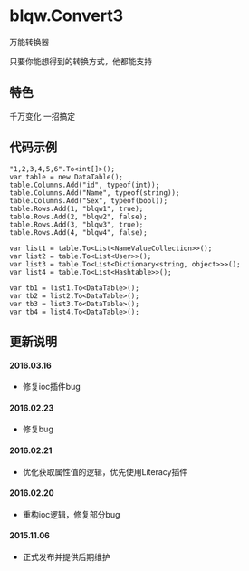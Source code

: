 # blqw.Convert3
万能转换器

只要你能想得到的转换方式，他都能支持

## 特色  
千万变化 一招搞定

## 代码示例
```
"1,2,3,4,5,6".To<int[]>();
var table = new DataTable();
table.Columns.Add("id", typeof(int));
table.Columns.Add("Name", typeof(string));
table.Columns.Add("Sex", typeof(bool));
table.Rows.Add(1, "blqw1", true);
table.Rows.Add(2, "blqw2", false);
table.Rows.Add(3, "blqw3", true);
table.Rows.Add(4, "blqw4", false);

var list1 = table.To<List<NameValueCollection>>();
var list2 = table.To<List<User>>();
var list3 = table.To<List<Dictionary<string, object>>>();
var list4 = table.To<List<Hashtable>>();

var tb1 = list1.To<DataTable>();
var tb2 = list2.To<DataTable>();
var tb3 = list3.To<DataTable>();
var tb4 = list4.To<DataTable>();
```

## 更新说明  
#### 2016.03.16
* 修复ioc插件bug
#### 2016.02.23  
* 修复bug  

#### 2016.02.21  
* 优化获取属性值的逻辑，优先使用Literacy插件  

#### 2016.02.20  
* 重构ioc逻辑，修复部分bug  

#### 2015.11.06
* 正式发布并提供后期维护